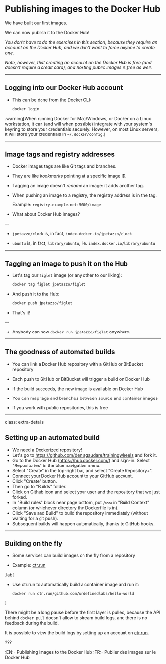 # Publishing images to the Docker Hub

We have built our first images.

We can now publish it to the Docker Hub!

*You don't have to do the exercises in this section,
because they require an account on the Docker Hub, and we
don't want to force anyone to create one.*

*Note, however, that creating an account on the Docker Hub
is free (and doesn't require a credit card), and hosting
public images is free as well.*

---

## Logging into our Docker Hub account

* This can be done from the Docker CLI:
  ```bash
  docker login
  ```

.warning[When running Docker for Mac/Windows, or
Docker on a Linux workstation, it can (and will when
possible) integrate with your system's keyring to
store your credentials securely. However, on most Linux
servers, it will store your credentials in `~/.docker/config`.]

---

## Image tags and registry addresses

* Docker images tags are like Git tags and branches.

* They are like *bookmarks* pointing at a specific image ID.

* Tagging an image doesn't *rename* an image: it adds another tag.

* When pushing an image to a registry, the registry address is in the tag.

  Example: `registry.example.net:5000/image`

* What about Docker Hub images?

--

* `jpetazzo/clock` is, in fact, `index.docker.io/jpetazzo/clock`

* `ubuntu` is, in fact, `library/ubuntu`, i.e. `index.docker.io/library/ubuntu`

---

## Tagging an image to push it on the Hub

* Let's tag our `figlet` image (or any other to our liking):
  ```bash
  docker tag figlet jpetazzo/figlet
  ```

* And push it to the Hub:
  ```bash
  docker push jpetazzo/figlet
  ```

* That's it!

--

* Anybody can now `docker run jpetazzo/figlet` anywhere.

---

## The goodness of automated builds

* You can link a Docker Hub repository with a GitHub or BitBucket repository

* Each push to GitHub or BitBucket will trigger a build on Docker Hub

* If the build succeeds, the new image is available on Docker Hub

* You can map tags and branches between source and container images

* If you work with public repositories, this is free

---

class: extra-details

## Setting up an automated build

* We need a Dockerized repository!
* Let's go to https://github.com/denisgaudare/trainingwheels and fork it.
* Go to the Docker Hub (https://hub.docker.com/) and sign-in. Select "Repositories" in the blue navigation menu.
* Select "Create" in the top-right bar, and select "Create Repository+".
* Connect your Docker Hub account to your GitHub account.
* Click "Create" button.
* Then go to "Builds" folder.
* Click on Github icon and select your user and the repository that we just forked.
* In "Build rules" block near page bottom, put `/www` in "Build Context" column (or whichever directory the Dockerfile is in).
* Click "Save and Build" to build the repository immediately (without waiting for a git push).
* Subsequent builds will happen automatically, thanks to GitHub hooks.

---

## Building on the fly

- Some services can build images on the fly from a repository

- Example: [ctr.run](https://ctr.run/)

.lab[

- Use ctr.run to automatically build a container image and run it:
  ```bash
  docker run ctr.run/github.com/undefinedlabs/hello-world
  ```

]

There might be a long pause before the first layer is pulled,
because the API behind `docker pull` doesn't allow to stream build logs, and there is no feedback during the build.

It is possible to view the build logs by setting up an account on [ctr.run](https://ctr.run/).

???

:EN:- Publishing images to the Docker Hub
:FR:- Publier des images sur le Docker Hub
